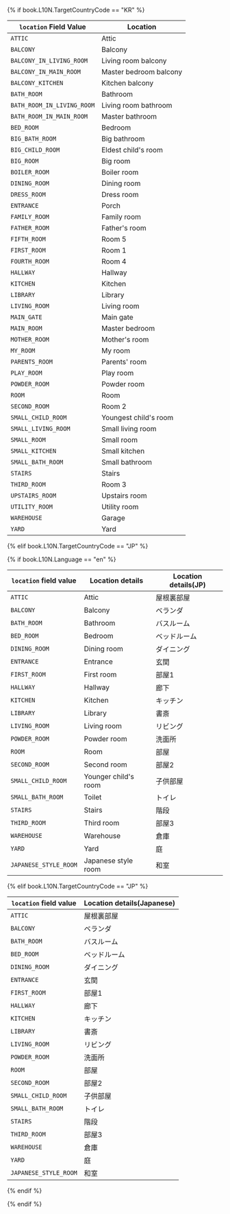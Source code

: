 {% if book.L10N.TargetCountryCode == "KR" %}

| `location` Field Value | Location          |
|------------------|------------------|
| `ATTIC`                     | Attic  |
| `BALCONY`                   | Balcony  |
| `BALCONY_IN_LIVING_ROOM`    | Living room balcony  |
| `BALCONY_IN_MAIN_ROOM`      | Master bedroom balcony  |
| `BALCONY_KITCHEN`           | Kitchen balcony  |
| `BATH_ROOM`                 | Bathroom  |
| `BATH_ROOM_IN_LIVING_ROOM`  | Living room bathroom |
| `BATH_ROOM_IN_MAIN_ROOM`    | Master bathroom |
| `BED_ROOM`                  | Bedroom |
| `BIG_BATH_ROOM`             | Big bathroom  |
| `BIG_CHILD_ROOM`            | Eldest child's room  |
| `BIG_ROOM`                  | Big room  |
| `BOILER_ROOM`               | Boiler room |
| `DINING_ROOM`               | Dining room |
| `DRESS_ROOM`                | Dress room |
| `ENTRANCE`                  | Porch |
| `FAMILY_ROOM`               | Family room  |
| `FATHER_ROOM`               | Father's room |
| `FIFTH_ROOM`                | Room 5  |
| `FIRST_ROOM`                | Room 1 |
| `FOURTH_ROOM`               | Room 4 |
| `HALLWAY`                   | Hallway |
| `KITCHEN`                   | Kitchen |
| `LIBRARY`                   | Library |
| `LIVING_ROOM`               | Living room |
| `MAIN_GATE`                 | Main gate |
| `MAIN_ROOM`                 | Master bedroom |
| `MOTHER_ROOM`               | Mother's room |
| `MY_ROOM`                   | My room  |
| `PARENTS_ROOM`              | Parents' room  |
| `PLAY_ROOM`                 | Play room  |
| `POWDER_ROOM`               | Powder room |
| `ROOM`                      | Room  |
| `SECOND_ROOM`               | Room 2 |
| `SMALL_CHILD_ROOM`          | Youngest child's room |
| `SMALL_LIVING_ROOM`         | Small living room  |
| `SMALL_ROOM`                | Small room |
| `SMALL_KITCHEN`             | Small kitchen  |
| `SMALL_BATH_ROOM`           | Small bathroom |
| `STAIRS`                    | Stairs |
| `THIRD_ROOM`                | Room 3 |
| `UPSTAIRS_ROOM`             | Upstairs room |
| `UTILITY_ROOM`              | Utility room |
| `WAREHOUSE`                 | Garage |
| `YARD`                      | Yard |

{% elif book.L10N.TargetCountryCode == "JP" %}

{% if book.L10N.Language == "en" %}

| `location` field value |    Location details       |    Location details(JP)      |
|------------------|------------------|------------------|
| `ATTIC`                     | Attic                      | 屋根裏部屋  |
| `BALCONY`                   | Balcony                    | ベランダ |
| `BATH_ROOM`                 | Bathroom                   | バスルーム |
| `BED_ROOM`                  | Bedroom                    | ベッドルーム |
| `DINING_ROOM`               | Dining room                | ダイニング |
| `ENTRANCE`                  | Entrance                   | 玄関 |
| `FIRST_ROOM`                | First room                 | 部屋1 |
| `HALLWAY`                   | Hallway                    | 廊下 |
| `KITCHEN`                   | Kitchen                    | キッチン |
| `LIBRARY`                   | Library                    | 書斎 |
| `LIVING_ROOM`               | Living room                | リビング |
| `POWDER_ROOM`               | Powder room                | 洗面所 |
| `ROOM`                      | Room                       | 部屋 |
| `SECOND_ROOM`               | Second room                | 部屋2 |
| `SMALL_CHILD_ROOM`          | Younger child's room       | 子供部屋 |
| `SMALL_BATH_ROOM`           | Toilet                     | トイレ |
| `STAIRS`                    | Stairs                     | 階段 |
| `THIRD_ROOM`                | Third room                 | 部屋3 |
| `WAREHOUSE`                 | Warehouse                  | 倉庫 |
| `YARD`                      | Yard                       | 庭 |
| `JAPANESE_STYLE_ROOM`       | Japanese style room        | 和室 |

{% elif book.L10N.TargetCountryCode == "JP" %}

| `location` field value | Location details(Japanese)   |
|------------------------|------------------------------|
| `ATTIC`                | 屋根裏部屋 |
| `BALCONY`              | ベランダ |
| `BATH_ROOM`            | バスルーム |
| `BED_ROOM`             | ベッドルーム |
| `DINING_ROOM`          | ダイニング |
| `ENTRANCE`             | 玄関 |
| `FIRST_ROOM`           | 部屋1 |
| `HALLWAY`              | 廊下 |
| `KITCHEN`              | キッチン |
| `LIBRARY`              | 書斎 |
| `LIVING_ROOM`          | リビング |
| `POWDER_ROOM`          | 洗面所 |
| `ROOM`                 | 部屋 |
| `SECOND_ROOM`          | 部屋2 |
| `SMALL_CHILD_ROOM`     | 子供部屋 |
| `SMALL_BATH_ROOM`      | トイレ |
| `STAIRS`               | 階段 |
| `THIRD_ROOM`           | 部屋3 |
| `WAREHOUSE`            | 倉庫 |
| `YARD`                 | 庭 |
| `JAPANESE_STYLE_ROOM`  | 和室 |

{% endif %}

{% endif %}
